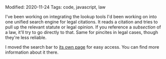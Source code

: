 Modified: 2020-11-24
Tags: code, javascript, law

I've been working on integrating the lookup tools I'd been working on into one unified search engine for legal citations. It reads a citation and tries to pull up the relevant statute or legal opinion. If you reference a *subsection* of a law, it'll try to go directly to that. Same for pincites in legal cases, though they're less reliable.

I moved the search bar to [its own page](../../../lawsearch) for easy access. You can find more information about it there.
